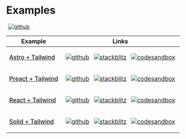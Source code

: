 # Examples

<p>
  <a title="github" href="https://github.com/flamrdevs/klass-examples" target="_blank" style="display: inline-block; margin: 0px 4px;">
    <img alt="github" src="https://none.deno.dev/ui/button/simple?i=github&e=Open in GitHub" hspace="1">
  </a>
</p>

<table>
  <thead>
    <tr>
      <th>Example</th>
      <th>Links</th>
    </tr>
  </thead>
  <tbody>
    <tr>
      <td>
        <a href="/examples/astro-tailwind" style="font-size: 1rem; font-weight: 500;">Astro + Tailwind</a>
      </td>
      <td>
        <p align="center">
          <a title="github" href="https://github.com/flamrdevs/klass-examples/tree/main/astro-tailwind" target="_blank" style="display: inline-block; margin: 0px 4px;">
            <img alt="github" src="https://none.deno.dev/ui/icon-button/simple?i=github" />
          </a>
          <a title="stackblitz" href="https://stackblitz.com/fork/github/flamrdevs/klass-examples/tree/main/astro-tailwind?title=Klass%20Astro%20Tailwind" target="_blank" style="display: inline-block; margin: 0px 4px;">
            <img alt="stackblitz" src="https://none.deno.dev/ui/icon-button/simple?c=blue&i=stackblitz" />
          </a>
          <a title="codesandbox" href="https://codesandbox.io/p/sandbox/github/flamrdevs/klass-examples/tree/main/astro-tailwind" target="_blank" style="display: inline-block; margin: 0px 4px;">
            <img alt="codesandbox" src="https://none.deno.dev/ui/icon-button/simple?i=codesandbox" />
          </a>
        </p>
      </td>
    </tr>
    <tr>
      <td>
        <a href="/examples/preact-tailwind" style="font-size: 1rem; font-weight: 500;">Preact + Tailwind</a>
      </td>
      <td>
        <p align="center">
          <a title="github" href="https://github.com/flamrdevs/klass-examples/tree/main/preact-tailwind" target="_blank" style="display: inline-block; margin: 0px 4px;">
            <img alt="github" src="https://none.deno.dev/ui/icon-button/simple?i=github" />
          </a>
          <a title="stackblitz" href="https://stackblitz.com/fork/github/flamrdevs/klass-examples/tree/main/preact-tailwind?title=Klass%20Preact%20Tailwind" target="_blank" style="display: inline-block; margin: 0px 4px;">
            <img alt="stackblitz" src="https://none.deno.dev/ui/icon-button/simple?c=blue&i=stackblitz" />
          </a>
          <a title="codesandbox" href="https://codesandbox.io/p/sandbox/github/flamrdevs/klass-examples/tree/main/preact-tailwind" target="_blank" style="display: inline-block; margin: 0px 4px;">
            <img alt="codesandbox" src="https://none.deno.dev/ui/icon-button/simple?i=codesandbox" />
          </a>
        </p>
      </td>
    </tr>
    <tr>
      <td>
        <a href="/examples/react-tailwind" style="font-size: 1rem; font-weight: 500;">React + Tailwind</a>
      </td>
      <td>
        <p align="center">
          <a title="github" href="https://github.com/flamrdevs/klass-examples/tree/main/react-tailwind" target="_blank" style="display: inline-block; margin: 0px 4px;">
            <img alt="github" src="https://none.deno.dev/ui/icon-button/simple?i=github" />
          </a>
          <a title="stackblitz" href="https://stackblitz.com/fork/github/flamrdevs/klass-examples/tree/main/react-tailwind?title=Klass%20React%20Tailwind" target="_blank" style="display: inline-block; margin: 0px 4px;">
            <img alt="stackblitz" src="https://none.deno.dev/ui/icon-button/simple?c=blue&i=stackblitz" />
          </a>
          <a title="codesandbox" href="https://codesandbox.io/p/sandbox/github/flamrdevs/klass-examples/tree/main/react-tailwind" target="_blank" style="display: inline-block; margin: 0px 4px;">
            <img alt="codesandbox" src="https://none.deno.dev/ui/icon-button/simple?i=codesandbox" />
          </a>
        </p>
      </td>
    </tr>
    <tr>
      <td>
        <a href="/examples/solid-tailwind" style="font-size: 1rem; font-weight: 500;">Solid + Tailwind</a>
      </td>
      <td>
        <p align="center">
          <a title="github" href="https://github.com/flamrdevs/klass-examples/tree/main/solid-tailwind" target="_blank" style="display: inline-block; margin: 0px 4px;">
            <img alt="github" src="https://none.deno.dev/ui/icon-button/simple?i=github" />
          </a>
          <a title="stackblitz" href="https://stackblitz.com/fork/github/flamrdevs/klass-examples/tree/main/solid-tailwind?title=Klass%20Solid%20Tailwind" target="_blank" style="display: inline-block; margin: 0px 4px;">
            <img alt="stackblitz" src="https://none.deno.dev/ui/icon-button/simple?c=blue&i=stackblitz" />
          </a>
          <a title="codesandbox" href="https://codesandbox.io/p/sandbox/github/flamrdevs/klass-examples/tree/main/solid-tailwind" target="_blank" style="display: inline-block; margin: 0px 4px;">
            <img alt="codesandbox" src="https://none.deno.dev/ui/icon-button/simple?i=codesandbox" />
          </a>
        </p>
      </td>
    </tr>
  </tbody>
</table>
